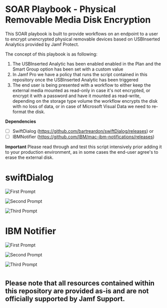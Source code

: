 # SOAR Playbook - Physical Removable Media Disk Encryption

This SOAR playbook is built to provide workflows on an endpoint to a user to encrypt unencrypted physical removable devices based on USBInserted Analytics provided by Jamf Protect.

The concept of this playbook is as following:

1. The USBInserted Analytic has been enabled enabled in the Plan and the Smart Group option has been set with a custom value
2. In Jamf Pro we have a policy that runs the script contained in this repository once the USBInserted Analytic has been triggered
3. The end user is being presented with a workflow to either keep the external media mounted as read-only in case it's not encrypted, or encrypt it with a password and have it mounted as read-write, depending on the storage type volume the workflow encrypts the disk with no loss of data, or in case of Microsoft Visual Data we need to re-format the disk.

**Dependencies**
- [ ] SwiftDialog (https://github.com/bartreardon/swiftDialog/releases)
or
- [ ] IBMNotifier (https://github.com/IBM/mac-ibm-notifications/releases)

**Important**
Please read through and test this script intensively prior adding it to your production environment, as in some cases the end-user agree's to erase the external disk.

# swiftDialog

![First Prompt](https://github.com/jamf/jamfprotect/blob/project/add_removable_media_encryption_workflow/soar_playbooks/encrypt_unencrypted_removable_storage_media/Images/swiftDialog_Encryption_Workflow_1.png)

![Second Prompt](https://github.com/jamf/jamfprotect/blob/project/add_removable_media_encryption_workflow/soar_playbooks/encrypt_unencrypted_removable_storage_media/Images/swiftDialog_Encryption_Workflow_2.png)

![Third Prompt](https://github.com/jamf/jamfprotect/blob/project/add_removable_media_encryption_workflow/soar_playbooks/encrypt_unencrypted_removable_storage_media/Images/swiftDialog_Encryption_Workflow_3.png)


# IBM Notifier
![First Prompt](https://github.com/jamf/jamfprotect/blob/project/add_removable_media_encryption_workflow/soar_playbooks/encrypt_unencrypted_removable_storage_media/Images/IBMNotifier_Encryption_Workflow_1.png)

![Second Prompt](https://github.com/jamf/jamfprotect/blob/project/add_removable_media_encryption_workflow/soar_playbooks/encrypt_unencrypted_removable_storage_media/Images/IBMNotifier_Encryption_Workflow_2.png)

![Third Prompt](https://github.com/jamf/jamfprotect/blob/project/add_removable_media_encryption_workflow/soar_playbooks/encrypt_unencrypted_removable_storage_media/Images/IBMNotifier_Encryption_Workflow_3.png)

#
## Please note that all resources contained within this repository are provided as-is and are not officially supported by Jamf Support.
